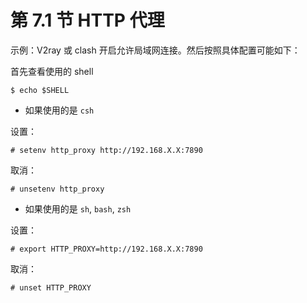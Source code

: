 # 第 7.1 节 HTTP 代理

示例：V2ray 或 clash 开启允许局域网连接。然后按照具体配置可能如下：

首先查看使用的 shell
```
$ echo $SHELL
```

- 如果使用的是 `csh`

设置：
```
# setenv http_proxy http://192.168.X.X:7890
```

取消：
```
# unsetenv http_proxy
```

- 如果使用的是 `sh`, `bash`, `zsh`

设置：
```
# export HTTP_PROXY=http://192.168.X.X:7890
```

取消：
```
# unset HTTP_PROXY
```
